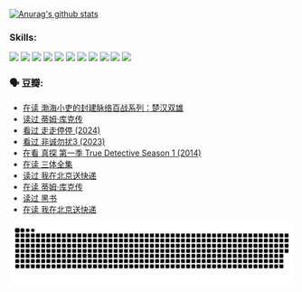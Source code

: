 
[![Anurag's github stats](https://github-readme-stats.vercel.app/api?username=w940853815)](https://github.com/anuraghazra/github-readme-stats)

### Skills:

<code><img height="32" src="https://cdn.jsdelivr.net/npm/simple-icons@v5/icons/python.svg"></code>
<code><img height="32" src="https://cdn.jsdelivr.net/npm/simple-icons@v5/icons/javascript.svg"></code>
<code><img height="32" src="https://cdn.jsdelivr.net/npm/simple-icons@v5/icons/django.svg"></code>
<code><img height="32" src="https://cdn.jsdelivr.net/npm/simple-icons@v5/icons/flask.svg"></code>
<code><img height="32" src="https://cdn.jsdelivr.net/npm/simple-icons@v5/icons/vuetify.svg"></code>
<code><img height="32" src="https://cdn.jsdelivr.net/npm/simple-icons@v5/icons/git.svg"></code>
<code><img height="32" src="https://cdn.jsdelivr.net/npm/simple-icons@v5/icons/docker.svg"></code>
<code><img height="32" src="https://cdn.jsdelivr.net/npm/simple-icons@v5/icons/postgresql.svg"></code>
<code><img height="32" src="https://cdn.jsdelivr.net/npm/simple-icons@v5/icons/elasticsearch.svg"></code>
<code><img height="32" src="https://cdn.jsdelivr.net/npm/simple-icons@v5/icons/macos.svg"></code>
<code><img height="32" src="https://cdn.jsdelivr.net/npm/simple-icons@v5/icons/linux.svg"></code>

### 🗣 豆瓣:

<!-- DOUBAN-ACTIVITIES:START -->
- [在读 渤海小吏的封建脉络百战系列：楚汉双雄](https://www.douban.com/people/136069238/status/4700950146/?_i=25912988)
- [读过 蒂姆·库克传](https://www.douban.com/people/136069238/status/4700949869/?_i=25912988)
- [看过 走走停停‎ (2024)](https://www.douban.com/people/136069238/status/4684430230/?_i=25912988)
- [看过 非诚勿扰3‎ (2023)](https://www.douban.com/people/136069238/status/4676324100/?_i=25912988)
- [在看 真探 第一季 True Detective Season 1‎ (2014)](https://www.douban.com/people/136069238/status/4673382852/?_i=25912988)
- [在读 三体全集](https://www.douban.com/people/136069238/status/4672842521/?_i=25912988)
- [读过 我在北京送快递](https://www.douban.com/people/136069238/status/4672842036/?_i=25912988)
- [在读 蒂姆·库克传](https://www.douban.com/people/136069238/status/4663517053/?_i=25912988)
- [读过 黑书](https://www.douban.com/people/136069238/status/4663516022/?_i=25912988)
- [在读 我在北京送快递](https://www.douban.com/people/136069238/status/4658098365/?_i=25912988)
<!-- DOUBAN-ACTIVITIES:END -->


![Snake animation](https://raw.githubusercontent.com/w940853815/w940853815/output/github-contribution-grid-snake.svg)

<!--
**w940853815/w940853815** is a ✨ _special_ ✨ repository because its `README.md` (this file) appears on your GitHub profile.

Here are some ideas to get you started:

- 🔭 I’m currently working on ...
- 🌱 I’m currently learning ...
- 👯 I’m looking to collaborate on ...
- 🤔 I’m looking for help with ...
- 💬 Ask me about ...
- 📫 How to reach me: ...
- 😄 Pronouns: ...
- ⚡ Fun fact: ...
-->
